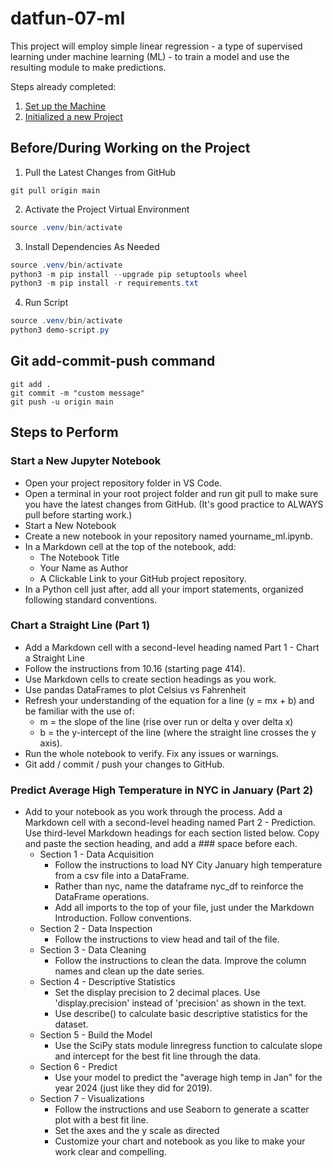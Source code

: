 # datfun-07-ml

This project will employ simple linear regression - a type of supervised learning under machine learning (ML) - to train a model and use the resulting module to make predictions. 

Steps already completed:
1. [Set up the Machine](https://github.com/denisecase/pro-analytics-01/blob/main/01-machine-setup/MACHINE-SETUP.md)
2. [Initialized a new Project](https://github.com/denisecase/pro-analytics-01/blob/main/02-project-initialization/PROJECT-INITIALIZATION.md)

## Before/During Working on the Project
1. Pull the Latest Changes from GitHub 
   
```shell
git pull origin main
```

2. Activate the Project Virtual Environment

```powershell
source .venv/bin/activate
```

3. Install Dependencies As Needed 

```powershell
source .venv/bin/activate
python3 -m pip install --upgrade pip setuptools wheel
python3 -m pip install -r requirements.txt
```

4. Run Script 

```powershell
source .venv/bin/activate
python3 demo-script.py
```

## Git add-commit-push command 
```shell
git add .
git commit -m "custom message"
git push -u origin main
```

## Steps to Perform
### Start a New Jupyter Notebook
- Open your project repository folder in VS Code. 
- Open a terminal in your root project folder and run git pull to make sure you have the latest changes from GitHub. (It's good practice to ALWAYS pull before starting work.)
- Start a New Notebook
- Create a new notebook in your repository named yourname_ml.ipynb.
- In a Markdown cell at the top of the notebook, add:
  - The Notebook Title
  - Your Name as Author
  - A Clickable Link to your GitHub project repository.
- In a Python cell just after, add all your import statements, organized following standard conventions. 

### Chart a Straight Line (Part 1)
- Add a Markdown cell with a second-level heading named Part 1 - Chart a Straight Line
- Follow the instructions from 10.16 (starting page 414).
- Use Markdown cells to create section headings as you work. 
- Use pandas DataFrames to plot Celsius vs Fahrenheit 
- Refresh your understanding of the equation for a line (y = mx + b) and be familiar with the use of:
  - m = the slope of the line (rise over run or delta y over delta x)
  - b = the y-intercept of the line (where the straight line crosses the y axis). 
- Run the whole notebook to verify. Fix any issues or warnings.
- Git add / commit / push your changes to GitHub. 

### Predict Average High Temperature in NYC in January (Part 2)
- Add to your notebook as you work through the process. Add a Markdown cell with a second-level heading named Part 2 - Prediction. Use third-level Markdown headings for each section listed below. Copy and paste the section heading, and add a ### space before each. 
  - Section 1 - Data Acquisition
    - Follow the instructions to load NY City January high temperature from a csv file into a DataFrame.
    - Rather than nyc, name the dataframe nyc_df to reinforce the DataFrame operations.
    - Add all imports to the top of your file, just under the Markdown Introduction. Follow conventions. 
  - Section 2 - Data Inspection
    - Follow the instructions to view head and tail of the file. 
  - Section 3 - Data Cleaning
    - Follow the instructions to clean the data. Improve the column names and clean up the date series. 
  - Section 4 - Descriptive Statistics
    - Set the display precision to 2 decimal places. Use 'display.precision' instead of 'precision' as shown in the text.
    - Use describe() to calculate basic descriptive statistics for the dataset. 
  - Section 5 - Build the Model
    - Use the SciPy stats module linregress function to calculate slope and intercept for the best fit line through the data.
  - Section 6 - Predict
    - Use your model to predict the "average high temp in Jan" for the year 2024 (just like they did for 2019).
  - Section 7 - Visualizations
    - Follow the instructions and use Seaborn to generate a scatter plot with a best fit line.
    - Set the axes and the y scale as directed
    - Customize your chart and notebook as you like to make your work clear and compelling. 
